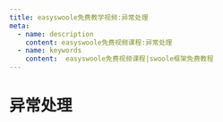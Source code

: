 ```yaml
---
title: easyswoole免费教学视频:异常处理
meta:
  - name: description
    content: easyswoole免费视频课程:异常处理
  - name: keywords
    content:  easyswoole免费视频课程|swoole框架免费教程
---
```

# 异常处理
<script type="text/javascript" src="/Js/Ckplayer/ckplayer.js"></script>
<div class="video" style="width: 50rem;height: 30rem;"></div>
<script type="text/javascript">
    var videoObject = {
    		container: '.video',
    		variable: 'player',
    		video:'http://easyswoole.oss-cn-shenzhen.aliyuncs.com/%E5%85%A5%E9%97%A8%E6%95%99%E7%A8%8B1/HTTP%E5%BC%82%E5%B8%B8%E5%A4%84%E7%90%86.mp4'
    	};
    var player=new ckplayer(videoObject);
</script>

